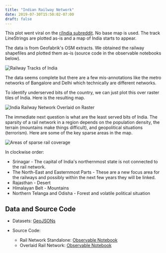 ```yaml
---
title: "Indian Railway Network"
date: 2019-07-30T15:50:02-07:00
draft: false
---
```


This plot went viral on the [r/India subreddit](https://reddit.com/r/India). No base
map is used. The track LineStrings are plotted as-is and a map of India starts to appear.

The data is from Geofabrik's OSM extracts. We obtained the railway shapefiles and plotted
them as-is (source code in the observable notebooks below).

![Railway Tracks of India](/img/railways_3_ig.png)

The data seems complete but there are a few mis-annotations like the metro networks of 
Bangalore and Delhi which technically are different networks.

To identify underserved bits of the country, we can just plot this over raster tiles
of India. Here is the resulting map.

![India Railway Network Overlaid on Raster](/img/railways_overlaid.png)

The immediate next question is what are the least served bits of India. The sparsity
of a rail network in a region depends on the population density, the terrain (mountains
make things difficult), and geopolitical situations (terrorism). Here are some of the key 
sparse areas in the map.

![Areas of sparse rail coverage](/img/railways_sparse.png)

In clockwise order:

* Srinagar - The capital of India's northernmost state is not connected to the rail network.
* The North-East and Easternmost Parts - These are a new focus area for the railways and possibly within the next few years they will be linked.
* Rajasthan - Desert
* Himalayan Belt - Mountains
* Northern Telanga and Odisha - Forest and volatile political situation

## Data and Source Code

* Datasets: [GeoJSONs](https://github.com/india-in-data/infrastructure_renders)
* Source Code:

    * Rail Network Standalone: [Observable Notebook](https://observablehq.com/@shriphani/transportation-networks-india)
    * Overlaid Rail Network: [Observable Notebook](https://observablehq.com/@shriphani/overlaid-rail-map)